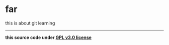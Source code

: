 # far
this is about git learning
***
**this source code under [GPL v3.0 license](https://github.com/MRSTEM100/far/blob/main/LICENSE)**

